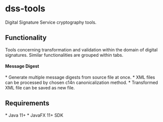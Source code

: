 # dss-tools

Digital Signature Service cryptography tools.

<h2>Functionality</h2>
Tools concerning transformation and validation within the domain
of digital signatures. Similar functionalities are grouped within tabs.

<h4>Message Digest</h4>
 * Generate multiple message digests from source file at once.
 * XML files can be processed by chosen c14n canonicalization method.
 * Transformed XML file can be saved as new file.  

 <h2>Requirements</h2>
 * Java 11+
 * JavaFX 11+ SDK
 